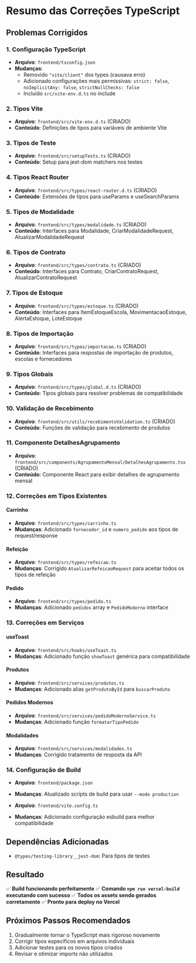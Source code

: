 # Resumo das Correções TypeScript

## Problemas Corrigidos

### 1. Configuração TypeScript
- **Arquivo**: `frontend/tsconfig.json`
- **Mudanças**:
  - Removido `"vite/client"` dos types (causava erro)
  - Adicionado configurações mais permissivas: `strict: false`, `noImplicitAny: false`, `strictNullChecks: false`
  - Incluído `src/vite-env.d.ts` no include

### 2. Tipos Vite
- **Arquivo**: `frontend/src/vite-env.d.ts` (CRIADO)
- **Conteúdo**: Definições de tipos para variáveis de ambiente Vite

### 3. Tipos de Teste
- **Arquivo**: `frontend/src/setupTests.ts` (CRIADO)
- **Conteúdo**: Setup para jest-dom matchers nos testes

### 4. Tipos React Router
- **Arquivo**: `frontend/src/types/react-router.d.ts` (CRIADO)
- **Conteúdo**: Extensões de tipos para useParams e useSearchParams

### 5. Tipos de Modalidade
- **Arquivo**: `frontend/src/types/modalidade.ts` (CRIADO)
- **Conteúdo**: Interfaces para Modalidade, CriarModalidadeRequest, AtualizarModalidadeRequest

### 6. Tipos de Contrato
- **Arquivo**: `frontend/src/types/contrato.ts` (CRIADO)
- **Conteúdo**: Interfaces para Contrato, CriarContratoRequest, AtualizarContratoRequest

### 7. Tipos de Estoque
- **Arquivo**: `frontend/src/types/estoque.ts` (CRIADO)
- **Conteúdo**: Interfaces para ItemEstoqueEscola, MovimentacaoEstoque, AlertaEstoque, LoteEstoque

### 8. Tipos de Importação
- **Arquivo**: `frontend/src/types/importacao.ts` (CRIADO)
- **Conteúdo**: Interfaces para respostas de importação de produtos, escolas e fornecedores

### 9. Tipos Globais
- **Arquivo**: `frontend/src/types/global.d.ts` (CRIADO)
- **Conteúdo**: Tipos globais para resolver problemas de compatibilidade

### 10. Validação de Recebimento
- **Arquivo**: `frontend/src/utils/recebimentoValidation.ts` (CRIADO)
- **Conteúdo**: Funções de validação para recebimento de produtos

### 11. Componente DetalhesAgrupamento
- **Arquivo**: `frontend/src/components/AgrupamentoMensal/DetalhesAgrupamento.tsx` (CRIADO)
- **Conteúdo**: Componente React para exibir detalhes de agrupamento mensal

### 12. Correções em Tipos Existentes

#### Carrinho
- **Arquivo**: `frontend/src/types/carrinho.ts`
- **Mudanças**: Adicionado `fornecedor_id` e `numero_pedido` aos tipos de request/response

#### Refeição
- **Arquivo**: `frontend/src/types/refeicao.ts`
- **Mudanças**: Corrigido `AtualizarRefeicaoRequest` para aceitar todos os tipos de refeição

#### Pedido
- **Arquivo**: `frontend/src/types/pedido.ts`
- **Mudanças**: Adicionado `pedidos` array e `PedidoModerno` interface

### 13. Correções em Serviços

#### useToast
- **Arquivo**: `frontend/src/hooks/useToast.ts`
- **Mudanças**: Adicionado função `showToast` genérica para compatibilidade

#### Produtos
- **Arquivo**: `frontend/src/services/produtos.ts`
- **Mudanças**: Adicionado alias `getProdutoById` para `buscarProduto`

#### Pedidos Modernos
- **Arquivo**: `frontend/src/services/pedidoModernoService.ts`
- **Mudanças**: Adicionado função `formatarTipoPedido`

#### Modalidades
- **Arquivo**: `frontend/src/services/modalidades.ts`
- **Mudanças**: Corrigido tratamento de resposta da API

### 14. Configuração de Build
- **Arquivo**: `frontend/package.json`
- **Mudanças**: Atualizado scripts de build para usar `--mode production`

- **Arquivo**: `frontend/vite.config.ts`
- **Mudanças**: Adicionado configuração esbuild para melhor compatibilidade

## Dependências Adicionadas
- `@types/testing-library__jest-dom`: Para tipos de testes

## Resultado
✅ **Build funcionando perfeitamente**
✅ **Comando `npm run vercel-build` executando com sucesso**
✅ **Todos os assets sendo gerados corretamente**
✅ **Pronto para deploy no Vercel**

## Próximos Passos Recomendados
1. Gradualmente tornar o TypeScript mais rigoroso novamente
2. Corrigir tipos específicos em arquivos individuais
3. Adicionar testes para os novos tipos criados
4. Revisar e otimizar imports não utilizados